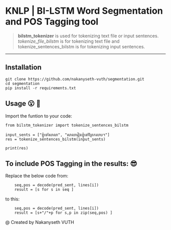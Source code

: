 # KNLP | BI-LSTM Word Segmentation and POS Tagging tool

> **bilstm_tokenizer** is used for tokenizing text file or input sentences.
> _tokenize_file_bilstm_ is for tokenizing text file and tokenize_sentences_bilstm is for tokenizing input sentences.

---

## Installation

```shell
git clone https://github.com/nakanyseth-vuth/segmentation.git
cd segmentation
pip install -r requirements.txt
```

## Usage :open_mouth: :key:

Import the funtion to your code:

```
from bilstm_tokenizer import tokenize_sentences_bilstm

input_sents = ["ខ្ញុំទៅសាលា", "សាលារៀនខ្ញុំនៅព្រែកលាប។"]
res = tokenize_sentences_bilstm(input_sents)

print(res)
```

## To include POS Tagging in the results: :sunglasses:

Replace the below code from:

```
    seq,pos = decode(pred_sent, lines[i])
    result = [s for s in seq ]
```

to this:

```
    seq,pos = decode(pred_sent, lines[i])
    result = [s+"/"+p for s,p in zip(seq,pos) ]
```

@ Created by Nakanyseth VUTH
